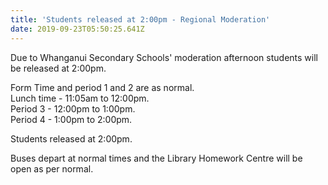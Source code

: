 ```yaml
---
title: 'Students released at 2:00pm - Regional Moderation'
date: 2019-09-23T05:50:25.641Z
---
```

Due to Whanganui Secondary Schools' moderation afternoon students will be released at 2:00pm.

Form Time and period 1 and 2 are as normal.\
Lunch time - 11:05am to 12:00pm.\
Period 3 - 12:00pm to 1:00pm.\
Period 4 - 1:00pm to 2:00pm.  

Students released at 2:00pm. 

Buses depart at normal times and the Library Homework Centre will be open as per normal.
